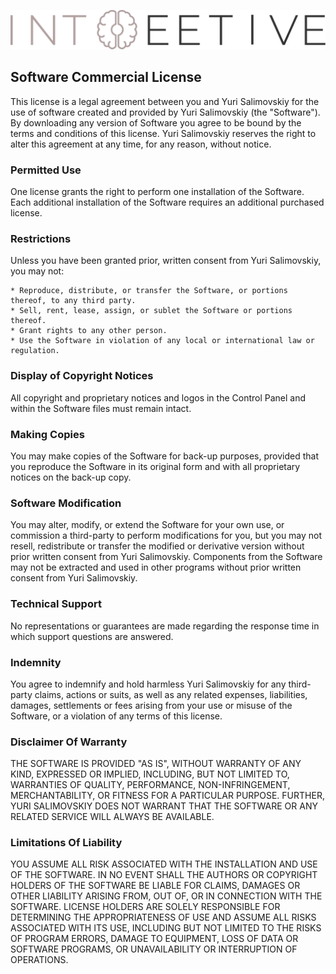 ![Image](logo-intoeetive-beige-darkgrey.svg)

## Software Commercial License

This license is a legal agreement between you and Yuri Salimovskiy for the use of software created and provided by Yuri Salimovskiy (the "Software"). By downloading any version of Software you agree to be bound by the terms and conditions of this license. Yuri Salimovskiy reserves the right to alter this agreement at any time, for any reason, without notice.

### Permitted Use

One license grants the right to perform one installation of the Software. Each additional installation of the Software requires an additional purchased license.

### Restrictions

Unless you have been granted prior, written consent from Yuri Salimovskiy, you may not:

    * Reproduce, distribute, or transfer the Software, or portions thereof, to any third party.
    * Sell, rent, lease, assign, or sublet the Software or portions thereof.
    * Grant rights to any other person.
    * Use the Software in violation of any local or international law or regulation.

### Display of Copyright Notices

All copyright and proprietary notices and logos in the Control Panel and within the Software files must remain intact.

### Making Copies

You may make copies of the Software for back-up purposes, provided that you reproduce the Software in its original form and with all proprietary notices on the back-up copy.

### Software Modification

You may alter, modify, or extend the Software for your own use, or commission a third-party to perform modifications for you, but you may not resell, redistribute or transfer the modified or derivative version without prior written consent from Yuri Salimovskiy. Components from the Software may not be extracted and used in other programs without prior written consent from Yuri Salimovskiy.

### Technical Support

No representations or guarantees are made regarding the response time in which support questions are answered.

### Indemnity

You agree to indemnify and hold harmless Yuri Salimovskiy for any third-party claims, actions or suits, as well as any related expenses, liabilities, damages, settlements or fees arising from your use or misuse of the Software, or a violation of any terms of this license.

### Disclaimer Of Warranty

THE SOFTWARE IS PROVIDED "AS IS", WITHOUT WARRANTY OF ANY KIND, EXPRESSED OR IMPLIED, INCLUDING, BUT NOT LIMITED TO, WARRANTIES OF QUALITY, PERFORMANCE, NON-INFRINGEMENT, MERCHANTABILITY, OR FITNESS FOR A PARTICULAR PURPOSE.  FURTHER, YURI SALIMOVSKIY DOES NOT WARRANT THAT THE SOFTWARE OR ANY RELATED SERVICE WILL ALWAYS BE AVAILABLE.

### Limitations Of Liability

YOU ASSUME ALL RISK ASSOCIATED WITH THE INSTALLATION AND USE OF THE SOFTWARE. IN NO EVENT SHALL THE AUTHORS OR COPYRIGHT HOLDERS OF THE SOFTWARE BE LIABLE FOR CLAIMS, DAMAGES OR OTHER LIABILITY ARISING FROM, OUT OF, OR IN CONNECTION WITH THE SOFTWARE. LICENSE HOLDERS ARE SOLELY RESPONSIBLE FOR DETERMINING THE APPROPRIATENESS OF USE AND ASSUME ALL RISKS ASSOCIATED WITH ITS USE, INCLUDING BUT NOT LIMITED TO THE RISKS OF PROGRAM ERRORS, DAMAGE TO EQUIPMENT, LOSS OF DATA OR SOFTWARE PROGRAMS, OR UNAVAILABILITY OR INTERRUPTION OF OPERATIONS.
